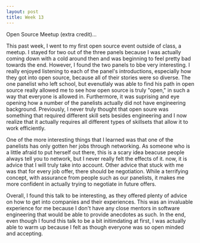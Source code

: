 ```yaml
---
layout: post
title: Week 13
---
```

Open Source Meetup (extra credit)...




This past week, I went to my first open source event outside of class, a meetup. I stayed for two out of the three panels because I was actually coming down with a cold around then and was beginning to feel pretty bad towards the end. However, I found the two panels to bbe very interesting. I really enjoyed listening to each of the panel's introductions, especially how they got into open source, because all of their stories were so diverse. The one panelist who left school, but evenutlaly was able to find his path in open source really allowed me to see how open source is truly "open," in such a way that everyone is allowed in. Furthermore, it was suprising and eye opening how a number of the panelists actually did not have engineering background. Previously, I never truly thought that open soure was something that required different skill sets besides engineering and I now realize that it actually requires all different types of skillsets that allow it to work efficiently.

One of the more interesting things that I learned was that one of the panelists has only gotten her jobs through networking. As someone who is a little afraid to put herself out there, this is a scary idea beacuse people always tell you to network, but I never really felt the effects of it. now, it is advice that I will truly take into account. Other advice that stuck with me was that for every job offer, there should be negotiation. While a terrifying concept, with assurance from people such as our panelists, it makes me more confident in actually trying to negotiate in future offers. 

Overall, I found this talk to be interesting, as they offered plenty of advice on how to get into companies and their experiences. This was an invaluable experience for me because I don't have any close mentors in software engineering that would be able to provide anecdotes as such. In the end, even though I found this talk to be a bit initimdating at first, I was actually able to warm up because I felt as though everyone was so open minded and accepting. 

